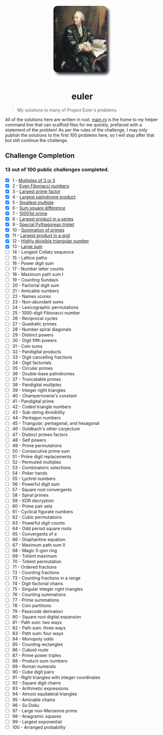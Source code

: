 <div align="center">
	<img src="./euler.png">
	<h1>euler</h1>
</div>

> My solutions to many of Project Euler's problems.

All of the solutions here are written in rust. [main.rs](src/main.rs) is the home to my helper command line that can scaffold files for me quickly, prefaced with a statement of the problem! As per the rules of the challenge, I may only publish the solutions to the first 100 problems here, so I will stop after that but still continue the challenge.

## Challenge Completion

### <!-- completed -->13<!-- completed --> out of 100 public challenges completed.

- [x] 1 - [Multiples of 3 or 5](src/bin/1.rs)
- [x] 2 - [Even Fibonacci numbers](src/bin/2.rs)
- [x] 3 - [Largest prime factor](src/bin/3.rs)
- [x] 4 - [Largest palindrome product](src/bin/4.rs)
- [x] 5 - [Smallest multiple](src/bin/5.rs)
- [x] 6 - [Sum square difference](src/bin/6.rs)
- [x] 7 - [10001st prime](src/bin/7.rs)
- [x] 8 - [Largest product in a series](src/bin/8.rs)
- [x] 9 - [Special Pythagorean triplet](src/bin/9.rs)
- [x] 10 - [Summation of primes](src/bin/10.rs)
- [x] 11 - [Largest product in a grid](src/bin/11.rs)
- [x] 12 - [Highly divisible triangular number](src/bin/12.rs)
- [x] 13 - [Large sum](src/bin/13.rs)
- [ ] 14 - Longest Collatz sequence
- [ ] 15 - Lattice paths
- [ ] 16 - Power digit sum
- [ ] 17 - Number letter counts
- [ ] 18 - Maximum path sum I
- [ ] 19 - Counting Sundays
- [ ] 20 - Factorial digit sum
- [ ] 21 - Amicable numbers
- [ ] 22 - Names scores
- [ ] 23 - Non-abundant sums
- [ ] 24 - Lexicographic permutations
- [ ] 25 - 1000-digit Fibonacci number
- [ ] 26 - Reciprocal cycles
- [ ] 27 - Quadratic primes
- [ ] 28 - Number spiral diagonals
- [ ] 29 - Distinct powers
- [ ] 30 - Digit fifth powers
- [ ] 31 - Coin sums
- [ ] 32 - Pandigital products
- [ ] 33 - Digit cancelling fractions
- [ ] 34 - Digit factorials
- [ ] 35 - Circular primes
- [ ] 36 - Double-base palindromes
- [ ] 37 - Truncatable primes
- [ ] 38 - Pandigital multiples
- [ ] 39 - Integer right triangles
- [ ] 40 - Champernowne's constant
- [ ] 41 - Pandigital prime
- [ ] 42 - Coded triangle numbers
- [ ] 43 - Sub-string divisibility
- [ ] 44 - Pentagon numbers
- [ ] 45 - Triangular, pentagonal, and hexagonal
- [ ] 46 - Goldbach's other conjecture
- [ ] 47 - Distinct primes factors
- [ ] 48 - Self powers
- [ ] 49 - Prime permutations
- [ ] 50 - Consecutive prime sum
- [ ] 51 - Prime digit replacements
- [ ] 52 - Permuted multiples
- [ ] 53 - Combinatoric selections
- [ ] 54 - Poker hands
- [ ] 55 - Lychrel numbers
- [ ] 56 - Powerful digit sum
- [ ] 57 - Square root convergents
- [ ] 58 - Spiral primes
- [ ] 59 - XOR decryption
- [ ] 60 - Prime pair sets
- [ ] 61 - Cyclical figurate numbers
- [ ] 62 - Cubic permutations
- [ ] 63 - Powerful digit counts
- [ ] 64 - Odd period square roots
- [ ] 65 - Convergents of e
- [ ] 66 - Diophantine equation
- [ ] 67 - Maximum path sum II
- [ ] 68 - Magic 5-gon ring
- [ ] 69 - Totient maximum
- [ ] 70 - Totient permutation
- [ ] 71 - Ordered fractions
- [ ] 72 - Counting fractions
- [ ] 73 - Counting fractions in a range
- [ ] 74 - Digit factorial chains
- [ ] 75 - Singular integer right triangles
- [ ] 76 - Counting summations
- [ ] 77 - Prime summations
- [ ] 78 - Coin partitions
- [ ] 79 - Passcode derivation
- [ ] 80 - Square root digital expansion
- [ ] 81 - Path sum: two ways
- [ ] 82 - Path sum: three ways
- [ ] 83 - Path sum: four ways
- [ ] 84 - Monopoly odds
- [ ] 85 - Counting rectangles
- [ ] 86 - Cuboid route
- [ ] 87 - Prime power triples
- [ ] 88 - Product-sum numbers
- [ ] 89 - Roman numerals
- [ ] 90 - Cube digit pairs
- [ ] 91 - Right triangles with integer coordinates
- [ ] 92 - Square digit chains
- [ ] 93 - Arithmetic expressions
- [ ] 94 - Almost equilateral triangles
- [ ] 95 - Amicable chains
- [ ] 96 - Su Doku
- [ ] 97 - Large non-Mersenne prime
- [ ] 98 - Anagramic squares
- [ ] 99 - Largest exponential
- [ ] 100 - Arranged probability